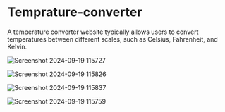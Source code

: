 # Temprature-converter
A temperature converter website typically allows users to convert temperatures between different scales, such as Celsius, Fahrenheit, and Kelvin.

![Screenshot 2024-09-19 115727](https://github.com/user-attachments/assets/90298b8e-5349-4aff-833d-dd38689ad19f)

![Screenshot 2024-09-19 115826](https://github.com/user-attachments/assets/f4c5a9f0-9d91-4f69-8d88-992892d23970)

![Screenshot 2024-09-19 115837](https://github.com/user-attachments/assets/62b4e6c0-0d79-4c80-a58f-bbcb7adf77c6)

![Screenshot 2024-09-19 115759](https://github.com/user-attachments/assets/2585d4cf-15b2-4d65-b27f-8ccc485e1c4e)
